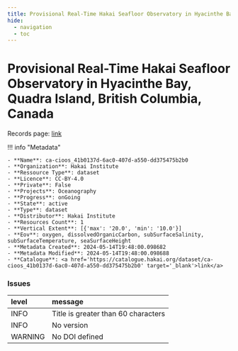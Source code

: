 ```yaml
---
title: Provisional Real-Time Hakai Seafloor Observatory in Hyacinthe Bay, Quadra Island, British Columbia, Canada
hide:
  - navigation
  - toc
---
```


# Provisional Real-Time Hakai Seafloor Observatory in Hyacinthe Bay, Quadra Island, British Columbia, Canada

Records page: <a href='https://catalogue.hakai.org/dataset/ca-cioos_41b0137d-6ac0-407d-a550-dd375475b2b0' target='_blank'>link</a>

<div id='map'></div>

!!! info "Metadata"
    
    - **Name**: ca-cioos_41b0137d-6ac0-407d-a550-dd375475b2b0 
    - **Organization**: Hakai Institute 
    - **Ressource Type**: dataset 
    - **Licence**: CC-BY-4.0 
    - **Private**: False 
    - **Projects**: Oceanography 
    - **Progress**: onGoing 
    - **State**: active 
    - **Type**: dataset 
    - **Distributor**: Hakai Institute 
    - **Resources Count**: 1 
    - **Vertical Extent**: [{'max': '20.0', 'min': '10.0'}] 
    - **Eov**: oxygen, dissolvedOrganicCarbon, subSurfaceSalinity, subSurfaceTemperature, seaSurfaceHeight 
    - **Metadata Created**: 2024-05-14T19:48:00.098682 
    - **Metadata Modified**: 2024-05-14T19:48:00.098688 
    - **Catalogue**: <a href='https://catalogue.hakai.org/dataset/ca-cioos_41b0137d-6ac0-407d-a550-dd375475b2b0' target='_blank'>link</a> 

### Issues

| level   | message                             |
|:--------|:------------------------------------|
| INFO    | Title is greater than 60 characters |
| INFO    | No version                          |
| WARNING | No DOI defined                      |

<script>
   document.addEventListener("DOMContentLoaded", function() {
    var map = L.map('map').setView([51.505, -125.09], 5);
    L.tileLayer('https://tile.openstreetmap.org/{z}/{x}/{y}.png', {
        maxZoom: 19,
        attribution: '&copy; <a href="http://www.openstreetmap.org/copyright">OpenStreetMap</a>'
    }).addTo(map);
    var geojsonFeature = {
        "type": "Feature",
        "properties": {
            "name" : "Provisional Real-Time Hakai Seafloor Observatory in Hyacinthe Bay, Quadra Island, British Columbia, Canada"
        },
        "geometry": {'type': 'Point', 'coordinates': [-125.22003, 50.11736]}
    }
    L.geoJSON(geojsonFeature).addTo(map);
   })
</script>